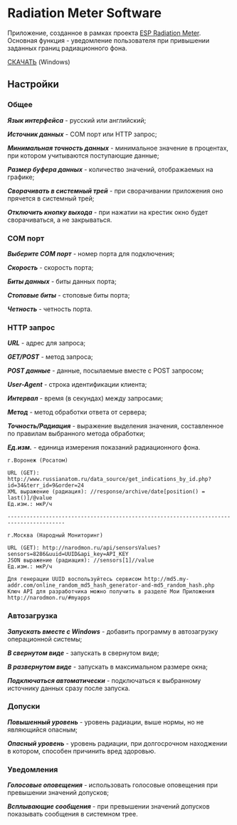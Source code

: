# Radiation Meter Software

Приложение, созданное в рамках проекта [ESP Radiation Meter](https://github.com/kasitoru/esp_radiation_meter). Основная функция - уведомление пользователя при привышении заданных границ радиационного фона.

[СКАЧАТЬ](https://github.com/kasitoru/radiation_meter_software/raw/master/RadiationMeter/bin/Release/RadiationMeterSoftware.zip) (Windows)

## Настройки

### Общее

***Язык интерфейса*** - русский или английский;

***Источник данных*** - COM порт или HTTP запрос;

***Минимальная точность данных*** - минимальное значение в процентах, при котором учитываются поступающие данные;

***Размер буфера данных*** - количество значений, отображаемых на графике;

***Сворачивать в системный трей*** - при сворачивании приложения оно прячется в системный трей;

***Отключить кнопку выхода*** - при нажатии на крестик окно будет сворачиваться, а не закрываться.

### COM порт

***Выберите COM порт*** - номер порта для подключения;

***Скорость*** - скорость порта;

***Биты данных*** - биты данных порта;

***Стоповые биты*** - стоповые биты порта;

***Четность*** - четность порта.

### HTTP запрос

***URL*** - адрес для запроса;

***GET/POST*** - метод запроса;

***POST данные*** - данные, посылаемые вместе с POST запросом;

***User-Agent*** - строка идентификации клиента;

***Интервал*** - время (в секундах) между запросами;

***Метод*** - метод обработки ответа от сервера;

***Точность/Радиация*** - выражение выделения значения, составленное по правилам выбранного метода обработки;

***Ед.изм.*** - единица измерения показаний радиационного фона.

    г.Воронеж (Росатом)
    
    URL (GET): http://www.russianatom.ru/data_source/get_indications_by_id.php?id=34&terr_id=9&order=24  
    XML выражение (радиация): //response/archive/date[position() = last()]/@value  
    Ед.изм.: мкР/ч  

    ----------------------------------------------------------------------------------------

    г.Москва (Народный Мониторинг)
    
    URL (GET): http://narodmon.ru/api/sensorsValues?sensors=8286&uuid=UUID&api_key=API_KEY  
    JSON выражение (радиация): //sensors[1]//value  
    Ед.изм.: мкР/ч  
	
	Для генерации UUID воспользуйтесь сервисом http://md5.my-addr.com/online_random_md5_hash_generator-and-md5_random_hash.php  
	Ключ API для разработчика можно получить в разделе Мои Приложения http://narodmon.ru/#myapps  

### Автозагрузка

***Запускать вместе с Windows*** - добавить программу в автозагрузку операционной системы;

***В свернутом виде*** - запускать в свернутом виде;

***В развернутом виде*** - запускать в максимальном размере окна;

***Подключаться автоматически*** - подключаться к выбранному источнику данных сразу после запуска.

### Допуски

***Повышенный уровень*** - уровень радиации, выше нормы, но не являющийся опасным;

***Опасный уровень*** - уровень радиации, при долгосрочном находжении в котором, способен причинить вред здоровью.

### Уведомления

***Голосовые оповещения*** - использовать голосовые оповещения при превышении значений допусков;

***Всплывающие сообщения*** - при превышении значений допусков показывать сообщения в системном трее.

